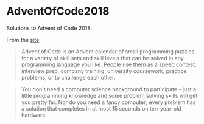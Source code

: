 # AdventOfCode2018
Solutions to Advent of Code 2018.

From the [site](https://adventofcode.com/2018/about):

> Advent of Code is an Advent calendar of small programming puzzles for a variety of skill sets and skill levels that can be solved 
> in any programming language you like. People use them as a speed contest, interview prep, company training, university coursework, 
> practice problems, or to challenge each other.

> You don't need a computer science background to participate - just a little programming knowledge and some problem solving skills will 
> get you pretty far. Nor do you need a fancy computer; every problem has a solution that completes in at most 15 seconds on 
> ten-year-old hardware.
